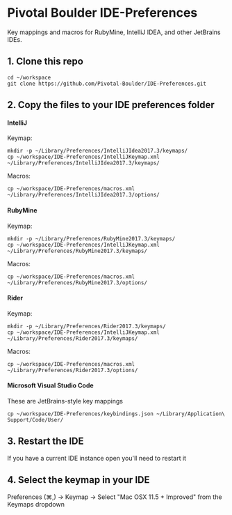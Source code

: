 Pivotal Boulder IDE-Preferences
===============

Key mappings and macros for RubyMine, IntelliJ IDEA, and other JetBrains IDEs.

## 1. Clone this repo
```
cd ~/workspace
git clone https://github.com/Pivotal-Boulder/IDE-Preferences.git
```

## 2. Copy the files to your IDE preferences folder

#### IntelliJ

Keymap:

```
mkdir -p ~/Library/Preferences/IntelliJIdea2017.3/keymaps/
cp ~/workspace/IDE-Preferences/IntelliJKeymap.xml ~/Library/Preferences/IntelliJIdea2017.3/keymaps/
```

Macros:
```
cp ~/workspace/IDE-Preferences/macros.xml ~/Library/Preferences/IntelliJIdea2017.3/options/
```

#### RubyMine

Keymap:
```
mkdir -p ~/Library/Preferences/RubyMine2017.3/keymaps/
cp ~/workspace/IDE-Preferences/IntelliJKeymap.xml ~/Library/Preferences/RubyMine2017.3/keymaps/
```

Macros:
```
cp ~/workspace/IDE-Preferences/macros.xml ~/Library/Preferences/RubyMine2017.3/options/
```

#### Rider

Keymap:
```
mkdir -p ~/Library/Preferences/Rider2017.3/keymaps/
cp ~/workspace/IDE-Preferences/IntelliJKeymap.xml ~/Library/Preferences/Rider2017.3/keymaps/
```

Macros:
```
cp ~/workspace/IDE-Preferences/macros.xml ~/Library/Preferences/Rider2017.3/options/
```

#### Microsoft Visual Studio Code
These are JetBrains-style key mappings

```
cp ~/workspace/IDE-Preferences/keybindings.json ~/Library/Application\ Support/Code/User/
```

## 3. Restart the IDE

If you have a current IDE instance open you'll need to restart it

## 4. Select the keymap in your IDE
Preferences (⌘,) -> Keymap -> Select "Mac OSX 11.5 + Improved" from the Keymaps dropdown
